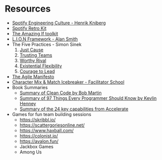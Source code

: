# Resources
- [Spotify Engineering Culture - Henrik Kniberg](https://www.youtube.com/watch?v=Yvfz4HGtoPc)
- [Spotify Retro Kit](https://engineering.atspotify.com/wp-content/uploads/sites/2/2017/12/retro-kit3.pdf)
- [The Amazing If toolkit](https://www.amazingif.com/toolkit/)
- [L.I.O.N Framework - Alan Smith](https://alansmith.actioncoach.co.uk/wp-content/uploads/sites/25/2019/03/L.I.O.N-MEETING-FRAMEWORK-EXPLAINED.pdf)
- The Five Practices - Simon Sinek
  1. [Just Cause](https://www.youtube.com/watch?v=0XK-qiQK5Ms)
  2. [Trusting Teams](https://www.youtube.com/watch?v=W5qQJhe7sLE)
  3. [Worthy Rival](https://www.youtube.com/watch?v=5dtbhd11SYw)
  4. [Existential Flexibility](https://www.youtube.com/watch?v=OPjqCLLqLlg)
  5. [Courage to Lead](https://www.youtube.com/watch?v=gPcgEBbNQvw)
- [The Agile Manifesto](https://agilemanifesto.org/principles.html)
- [Character Mix & Match Icebreaker - Facilitator School](https://www.facilitator.school/blog/character-mix-match-miro-icebreaker)
- Book Summaries
  - [Summary of Clean Code by Bob Martin](https://gist.github.com/wojteklu/73c6914cc446146b8b533c0988cf8d29)
  - [Summary of 97 Things Every Programmer Should Know by Kevlin Henney](https://github.com/97-things/97-things-every-programmer-should-know/blob/master/en/SUMMARY.md)
  - [Summary of the 24 key capabilities from Accelerate](https://roman.pt/posts/accelerate/accelerate-key-capabilities.pdf)
- Games for fun team building sessions
  - https://skribbl.io/
  - https://scattergoriesonline.net/
  - https://www.haxball.com/
  - https://colonist.io/
  - https://avalon.fun/
  - Jackbox Games
  - Among Us
